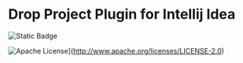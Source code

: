 # Drop Project Plugin for Intellij Idea

![Static Badge](https://img.shields.io/badge/version-v0.9.2-blue)

![Apache License](https://img.shields.io/badge/license-Apache%20License%202.0-blue.svg)](http://www.apache.org/licenses/LICENSE-2.0)
